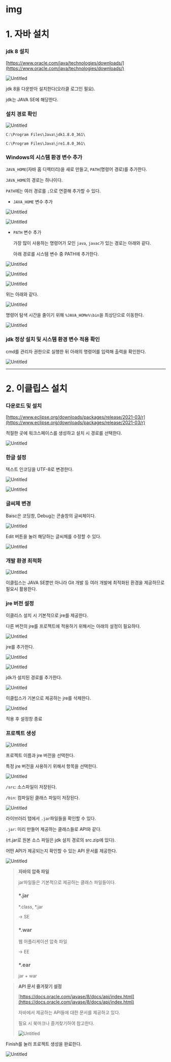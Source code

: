 # img

# 1. 자바 설치

### jdk 8 설치

[https://www.oracle.com/java/technologies/downloads/](https://www.oracle.com/java/technologies/downloads/)

![Untitled](img%20c5449167ef2640808ba7beea05abd7d7/Untitled.png)

jdk 8을 다운받아 설치한다(오라클 로그인 필요).

jdk는 JAVA SE에 해당한다.

### 설치 경로 확인

![Untitled](img%20c5449167ef2640808ba7beea05abd7d7/Untitled%201.png)

`C:\Program Files\Java\jdk1.8.0_361\`

`C:\Program Files\Java\jre1.8.0_361\`

### Windows의 시스템 환경 변수 추가

`JAVA_HOME`(자바 홈 디렉터리)을 새로 만들고, `PATH`(명령어 경로)를 추가한다.

`JAVA_HOME`의 경로는 하나이다.

`PATH`에는 여러 경로를 `;`으로 연결해 추가할 수 있다.

- `JAVA_HOME` 변수 추가

![Untitled](img%20c5449167ef2640808ba7beea05abd7d7/Untitled%202.png)

![Untitled](img%20c5449167ef2640808ba7beea05abd7d7/Untitled%203.png)

- `PATH` 변수 추가
    
    가장 많이 사용하는 명령어가 모인 `java`, `javac`가 있는 경로는 아래와 같다.
    
    아래 경로를 시스템 변수 중 PATH에 추가한다.
    

![Untitled](img%20c5449167ef2640808ba7beea05abd7d7/Untitled%204.png)

![Untitled](img%20c5449167ef2640808ba7beea05abd7d7/Untitled%205.png)

![Untitled](img%20c5449167ef2640808ba7beea05abd7d7/Untitled%206.png)

위는 아래와 같다.

![Untitled](img%20c5449167ef2640808ba7beea05abd7d7/Untitled%207.png)

명령어 탐색 시간을 줄이기 위해 `%JAVA_HOMe%\bin`을 최상단으로 이동한다.

![Untitled](img%20c5449167ef2640808ba7beea05abd7d7/Untitled%208.png)

### jdk 정상 설치 및 시스템 환경 변수 적용 확인

cmd를 관리자 권한으로 실행한 뒤 아래의 명령어를 입력해 출력을 확인한다.

![Untitled](img%20c5449167ef2640808ba7beea05abd7d7/Untitled%209.png)

---

# 2. 이클립스 설치

### 다운로드 및 설치

[https://www.eclipse.org/downloads/packages/release/2021-03/r](https://www.eclipse.org/downloads/packages/release/2021-03/r)

적절한 곳에 워크스페이스를 생성하고 설치 시 경로를 선택한다.

![Untitled](img%20c5449167ef2640808ba7beea05abd7d7/Untitled%2010.png)

### 한글 설정

텍스트 인코딩을 UTF-8로 변경한다.

![Untitled](img%20c5449167ef2640808ba7beea05abd7d7/Untitled%2011.png)

![Untitled](img%20c5449167ef2640808ba7beea05abd7d7/Untitled%2012.png)

### 글씨체 변경

Baisc은 코딩창, Debug는 콘솔창의 글씨체이다.

![Untitled](img%20c5449167ef2640808ba7beea05abd7d7/Untitled%2013.png)

Edit 버튼을 눌러 해당하는 글씨체를 수정할 수 있다.

![Untitled](img%20c5449167ef2640808ba7beea05abd7d7/Untitled%2014.png)

### 개발 환경 최적화

![Untitled](img%20c5449167ef2640808ba7beea05abd7d7/Untitled%2015.png)

이클립스는 JAVA SE뿐만 아니라 Git 개발 등 여러 개발에 최적화된 환경을 제공하므로 필요시 활용한다.

### jre 버전 설정

이클리스 설치 시 기본적으로 jre를 제공한다.

다른 버전의 jre를 프로젝트에 적용하기 위해서는 아래의 설정이 필요하다.

![Untitled](img%20c5449167ef2640808ba7beea05abd7d7/Untitled%2016.png)

jre를 추가한다.

![Untitled](img%20c5449167ef2640808ba7beea05abd7d7/Untitled%2017.png)

![Untitled](img%20c5449167ef2640808ba7beea05abd7d7/Untitled%2018.png)

jdk가 설치된 경로를 추가한다.

![Untitled](img%20c5449167ef2640808ba7beea05abd7d7/Untitled%2019.png)

이클립스가 기본으로 제공하는 jre를 삭제한다.

![Untitled](img%20c5449167ef2640808ba7beea05abd7d7/Untitled%2020.png)

적용 후 설정창 종료

### 프로젝트 생성

![Untitled](img%20c5449167ef2640808ba7beea05abd7d7/Untitled%2021.png)

프로젝트 이름과 jre 버전을 선택한다.

특정 jre 버전을 사용하기 위해서 항목을 선택한다.

![Untitled](img%20c5449167ef2640808ba7beea05abd7d7/Untitled%2022.png)

`/src`: 소스파일이 저장된다.

`/bin`: 컴파일된 클래스 파일이 저장된다.

![Untitled](img%20c5449167ef2640808ba7beea05abd7d7/Untitled%2023.png)

라이브러리 탭에서 `.jar`파일들을 확인할 수 있다.

`.jar`: 미리 만들어 제공하는 클래스들로 API와 같다.

(rt.jar로 원본 소스 파일은 jdk 설치 경로의 src.zip에 있다).

어떤 API가 제공되는지 확인할 수 있는 API 문서를 제공한다.

![Untitled](img%20c5449167ef2640808ba7beea05abd7d7/Untitled%2024.png)

> **자바의 압축 파일**
> 
> 
>  jar파일들은 기본적으로 제공하는 클래스 파일들이다.
> 
> ### *.jar
> 
> *.class, *.jar
> 
> → SE
> 
> ### *.war
> 
> 웹 어플리케이션 압축 파일
> 
> → EE
> 
> ### *.ear
> 
> jar + war
> 

> **API 문서 즐겨찾기 설정**
> 
> 
> [https://docs.oracle.com/javase/8/docs/api/index.html](https://docs.oracle.com/javase/8/docs/api/index.html)
> 
> 자바에서 제공하는 API들에 대한 문서를 제공하고 있다.
> 
> 필요 시 북마크나 즐겨찾기하여 참고한다.
> 
> ![Untitled](img%20c5449167ef2640808ba7beea05abd7d7/Untitled%2025.png)
> 

Finish를 눌러 프로젝트 생성을 완료한다.

![Untitled](img%20c5449167ef2640808ba7beea05abd7d7/Untitled%2026.png)